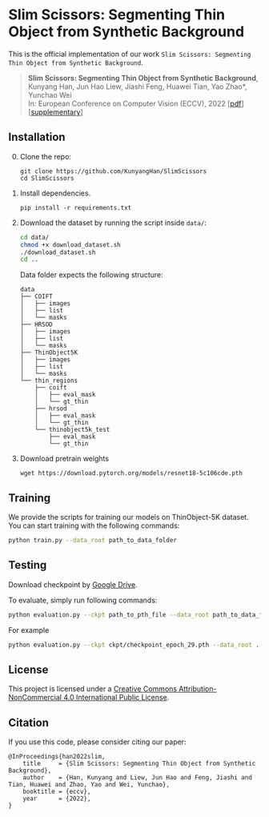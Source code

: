 # Slim Scissors: Segmenting Thin Object from Synthetic Background
This is the official implementation of our work `Slim Scissors: Segmenting Thin Object from Synthetic Background`.

> **Slim Scissors: Segmenting Thin Object from Synthetic Background**,            
> Kunyang Han, Jun Hao Liew, Jiashi Feng, Huawei Tian, Yao Zhao*, Yunchao Wei  
> In: European Conference on Computer Vision (ECCV), 2022
> [[pdf](https://www.ecva.net/papers/eccv_2022/papers_ECCV/papers/136890375.pdf)] [[supplementary](https://www.ecva.net/papers/eccv_2022/papers_ECCV/papers/136890375-supp.pdf)]

## Installation

0. Clone the repo:
    ```
    git clone https://github.com/KunyangHan/SlimScissors
    cd SlimScissors
    ```

1. Install dependencies.
    ```
    pip install -r requirements.txt
    ```

2. Download the dataset by running the script inside ```data/```:
    ```.bash
    cd data/
    chmod +x download_dataset.sh
    ./download_dataset.sh
    cd ..
    ```
    Data folder expects the following structure:

    ```Shell
    data
    ├── COIFT
    │   ├── images
    │   ├── list
    │   └── masks
    ├── HRSOD
    │   ├── images
    │   ├── list
    │   └── masks
    ├── ThinObject5K
    │   ├── images
    │   ├── list
    │   └── masks
    └── thin_regions
        ├── coift
        │   ├── eval_mask
        │   └── gt_thin
        ├── hrsod
        │   ├── eval_mask
        │   └── gt_thin
        └── thinobject5k_test
            ├── eval_mask
            └── gt_thin
    ```

1. Download pretrain weights
    ```
    wget https://download.pytorch.org/models/resnet18-5c106cde.pth
    ```

## Training
We provide the scripts for training our models on ThinObject-5K dataset. You can start training with the following commands:
```.bash
python train.py --data_root path_to_data_folder
```

## Testing
Download checkpoint by [Google Drive](https://drive.google.com/file/d/1U8LY5aSxPhzOPReg1jWxaXXG1gC1AotI/view?usp=sharing).

To evaluate, simply run following commands:
```.bash
python evaluation.py --ckpt path_to_pth_file --data_root path_to_data_folder --dataset target_dataset
```

For example
```.bash
python evaluation.py --ckpt ckpt/checkpoint_epoch_29.pth --data_root ../data --dataset HRSOD
```


## License
This project is licensed under a [Creative Commons Attribution-NonCommercial 4.0 International Public License](https://creativecommons.org/licenses/by-nc/4.0/legalcode).


## Citation
If you use this code, please consider citing our paper:

    @InProceedings{han2022slim,
        title     = {Slim Scissors: Segmenting Thin Object from Synthetic Background},
        author    = {Han, Kunyang and Liew, Jun Hao and Feng, Jiashi and Tian, Huawei and Zhao, Yao and Wei, Yunchao},
        booktitle = {eccv},
        year      = {2022},
    }
